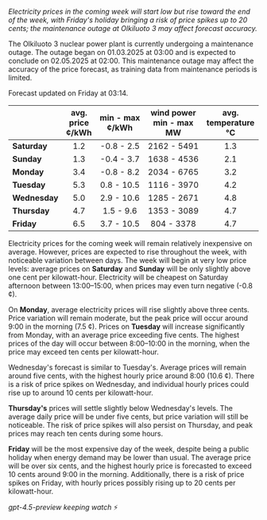 *Electricity prices in the coming week will start low but rise toward the end of the week, with Friday's holiday bringing a risk of price spikes up to 20 cents; the maintenance outage at Olkiluoto 3 may affect forecast accuracy.*

The Olkiluoto 3 nuclear power plant is currently undergoing a maintenance outage. The outage began on 01.03.2025 at 03:00 and is expected to conclude on 02.05.2025 at 02:00. This maintenance outage may affect the accuracy of the price forecast, as training data from maintenance periods is limited.

Forecast updated on Friday at 03:14.

|          | avg.<br>price<br>¢/kWh | min - max<br>¢/kWh | wind power<br>min - max<br>MW | avg.<br>temperature<br>°C |
|:-------------|:----------------:|:----------------:|:-------------:|:-------------:|
| **Saturday** |       1.2        |    -0.8 - 2.5    |   2162 - 5491   |      1.3      |
| **Sunday** |       1.3        |    -0.4 - 3.7    |   1638 - 4536   |      2.1      |
| **Monday** |       3.4        |    -0.8 - 8.2    |   2034 - 6765   |      3.2      |
| **Tuesday** |       5.3        |    0.8 - 10.5    |   1116 - 3970   |      4.2      |
| **Wednesday** |       5.0        |    2.9 - 10.6    |   1285 - 2671   |      4.8      |
| **Thursday** |       4.7        |    1.5 - 9.6    |   1353 - 3089   |      4.7      |
| **Friday** |       6.5        |    3.7 - 10.5    |    804 - 3378   |      4.7      |

Electricity prices for the coming week will remain relatively inexpensive on average. However, prices are expected to rise throughout the week, with noticeable variation between days. The week will begin at very low price levels: average prices on **Saturday** and **Sunday** will be only slightly above one cent per kilowatt-hour. Electricity will be cheapest on Saturday afternoon between 13:00–15:00, when prices may even turn negative (-0.8 ¢).

On **Monday**, average electricity prices will rise slightly above three cents. Price variation will remain moderate, but the peak price will occur around 9:00 in the morning (7.5 ¢). Prices on **Tuesday** will increase significantly from Monday, with an average price exceeding five cents. The highest prices of the day will occur between 8:00–10:00 in the morning, when the price may exceed ten cents per kilowatt-hour.

Wednesday's forecast is similar to Tuesday's. Average prices will remain around five cents, with the highest hourly price around 8:00 (10.6 ¢). There is a risk of price spikes on Wednesday, and individual hourly prices could rise up to around 10 cents per kilowatt-hour.

**Thursday's** prices will settle slightly below Wednesday's levels. The average daily price will be under five cents, but price variation will still be noticeable. The risk of price spikes will also persist on Thursday, and peak prices may reach ten cents during some hours.

**Friday** will be the most expensive day of the week, despite being a public holiday when energy demand may be lower than usual. The average price will be over six cents, and the highest hourly price is forecasted to exceed 10 cents around 9:00 in the morning. Additionally, there is a risk of price spikes on Friday, with hourly prices possibly rising up to 20 cents per kilowatt-hour.

*gpt-4.5-preview keeping watch* ⚡
